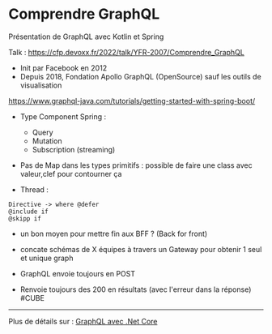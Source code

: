 # Comprendre GraphQL
Présentation de GraphQL avec Kotlin et Spring

Talk : https://cfp.devoxx.fr/2022/talk/YFR-2007/Comprendre_GraphQL

- Init par Facebook en 2012
- Depuis 2018, Fondation Apollo GraphQL (OpenSource) sauf les outils de visualisation

https://www.graphql-java.com/tutorials/getting-started-with-spring-boot/

- Type Component Spring :
  - Query
  - Mutation
  - Subscription (streaming)


- Pas de Map dans les types primitifs : possible de faire une class avec valeur,clef pour contourner ça


- Thread :
```
Directive -> where @defer
@include if
@skipp if
```

- un bon moyen pour mettre fin aux BFF ? (Back for front)


- concate schémas de X équipes  à travers un Gateway pour obtenir 1 seul et unique graph


- GraphQL envoie toujours en POST
- Renvoie toujours des 200 en résultats (avec l'erreur dans la réponse) #CUBE

_________________________

Plus de détails sur : [GraphQL avec .Net Core](/school/graphql.md)
